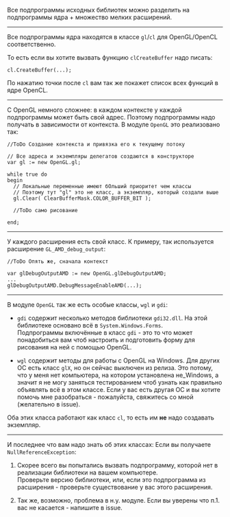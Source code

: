 


Все подпрограммы исходных библиотек можно разделить на подпрограммы ядра + множество мелких расширений.

---

Все подпрограммы ядра находятся в классе `gl`/`cl` для OpenGL/OpenCL соответственно.

То есть если вы хотите вызвать функцию `clCreateBuffer` надо писать:
```
cl.CreateBuffer(...);
```
По нажатию точки после `cl` вам так же покажет список всех функций в ядре OpenCL.

---

С OpenGL немного сложнее: в каждом контексте у каждой подпрограммы может быть свой адрес.
Поэтому подпрограммы надо получать в зависимости от контекста. В модуле `OpenGL` это реализовано так:
```
//ToDo Создание контекста и привязка его к текущему потоку

// Все адреса и экземпляры делегатов создаются в конструкторе
var gl := new OpenGL.gl;

while true do
begin
  // Локальные переменные имеют бОльший приоритет чем классы
  // Поэтому тут "gl" это не класс, а экземпляр, который создали выше
  gl.Clear( ClearBufferMask.COLOR_BUFFER_BIT );
  
  //ToDo само рисование
  
end;
```

---

У каждого расширения есть свой класс. К примеру, так используется расширение `GL_AMD_debug_output`:
```
//ToDo Опять же, сначала контекст

var glDebugOutputAMD := new OpenGL.glDebugOutputAMD;
...
glDebugOutputAMD.DebugMessageEnableAMD(...);
```

---

В модуле `OpenGL` так же есть особые классы, `wgl` и `gdi`:

- `gdi` содержит несколько методов библиотеки `gdi32.dll`. На этой библиотеке основано всё в `System.Windows.Forms`.\
Подпрограммы включённые в класс `gdi` - это то что может понадобиться вам чтоб настроить и подготовить форму для рисования на ней с помощью OpenGL.

- `wgl` содержит методы для работы с OpenGL на Windows. Для других ОС есть класс `glX`, но он сейчас выключен из релиза.
Это потому, что у меня нет компьютера, на котором установлена не_Windows, а значит я не могу
заняться тестированием чтоб узнать как правильно объявлять всё в этом классе. Если у вас есть
другая ОС и вы хотите помочь мне разобраться - пожалуйста, свяжитесь со мной (желательно в issue).

Оба этих класса работают как класс `cl`, то есть им **не** надо создавать экземпляр.

---

И последнее что вам надо знать об этих классах: Если вы получаете `NullReferenceException`:

1. Скорее всего вы попытались вызвать подпрограмму, которой нет в реализации библиотеки на вашем компьютере.\
Проверьте версию библиотеки, или, если это подпрограмма из расширения - проверьте существование у вас этого расширения.

2. Так же, возможно, проблема в н.у. модуле. Если вы уверены что п.1. вас не касается - напишите в issue.


